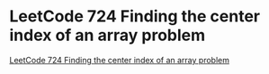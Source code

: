 # LeetCode 724 Finding the center index of an array problem
[LeetCode 724 Finding the center index of an array problem](https://aiwithcloud.com/2022/09/15/leetcode_724_finding_the_center_index_of_an_array_problem/)